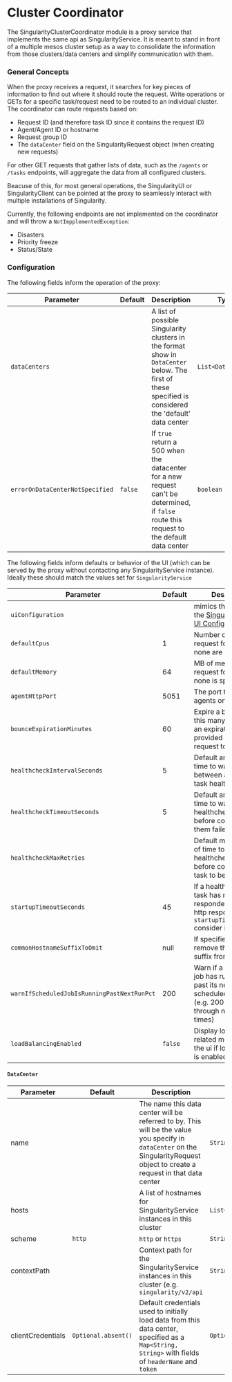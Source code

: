 Cluster Coordinator
===================

The SingularityClusterCoordinator module is a proxy service that implements the same api as SingularityService. It is meant to stand in front of a multiple mesos cluster setup as a way to consolidate the information from those clusters/data centers and simplify communication with them.

### General Concepts

When the proxy receives a request, it searches for key pieces of information to find out where it should route the request. Write operations or GETs for a specific task/request need to be routed to an individual cluster. The coordinator can route requests based on:

- Request ID (and therefore task ID since it contains the request ID)
- Agent/Agent ID or hostname
- Request group ID
- The `dataCenter` field on the SingularityRequest object (when creating new requests)

For other GET requests that gather lists of data, such as the `/agents` or `/tasks` endpoints, will aggregate the data from all configured clusters.

Beacuse of this, for most general operations, the SingularityUI or SingularityClient can be pointed at the proxy to seamlessly interact with multiple installations of Singularity.

Currently, the following endpoints are not implemented on the coordinator and will throw a `NotImpplementedException`:

- Disasters
- Priority freeze
- Status/State

### Configuration

The following fields inform the operation of the proxy:

| Parameter | Default | Description | Type |
|-----------|---------|-------------|------|
| `dataCenters` | |A list of possible Singularity clusters in the format show in `DataCenter` below. The first of these specified is considered the 'default' data center| `List<DataCenter>` |
| `errorOnDataCenterNotSpecified` |`false`| If `true` return a 500 when the datacenter for a new request can't be determined, if `false` route this request to the default data center | `boolean` |

The following fields inform defaults or behavior of the UI (which can be served by the proxy without contacting any SingularityService instance). Ideally these should match the values set for `SingularityService`

| Parameter | Default | Description | Type |
|-----------|---------|-------------|------|
| `uiConfiguration` | | mimics the settings in the [SingularityService UI Configuration](../reference/configuration.md#ui-configuration) | `UIConfiguration` |
| `defaultCpus` | 1 | Number of CPUs to request for a task if none are specified | `int` |
| `defaultMemory` | 64 | MB of memory to request for a task if none is specified | `int` |
| `agentHttpPort` | 5051 | The port to talk to agents on | `int` |
| `bounceExpirationMinutes` | 60 | Expire a bounce after this many minutes if an expiration is not provided in the request to bounce | `int` |
| `healthcheckIntervalSeconds` | 5 | Default amount of time to wait in between attempting task healthchecks | `int` |
| `healthcheckTimeoutSeconds` | 5 | Default amount of time to wait for healthchecks to return before considering them failed | `int` | 
| `healthcheckMaxRetries` | | Default max number of time to retry a failed healthcheck for a task before considering the task to be unhealthy | `int` |
| `startupTimeoutSeconds` | 45 | If a healthchecked task has not responded with a valid http response in `startupTimeoutSeconds` consider it unhealthy | `int` |
| `commonHostnameSuffixToOmit` | null | If specified, will remove this hostname suffix from all taskIds | string |
| `warnIfScheduledJobIsRunningPastNextRunPct` | 200 | Warn if a scheduled job has run this much past its next scheduled run time (e.g. 200 => ran through next two run times) | `int` |
| `loadBalancingEnabled`| `false` | Display load balancing related messaging in the ui if load balancing is enabled | `boolean` |


#### `DataCenter`

| Parameter | Default | Description | Type |
|-----------|---------|-------------|------|
| name | | The name this data center will be referred to by. This will be the value you specify in `dataCenter` on the SingularityRequest object to create a request in that data center | `String` |
| hosts || A list of hostnames for SingularityService instances in this cluster | `List<String>` |
| scheme | `http` | `http` or `https` | `String` |
| contextPath | | Context path for the SingularityService instances in this cluster (e.g. `singularity/v2/api` | `String` |
| clientCredentials | `Optional.absent()` | Default credentials used to initially load data from this data center, specified as a `Map<String, String>` with fields of `headerName` and `token`| `Optional<SingularityClientCredentials>` |
